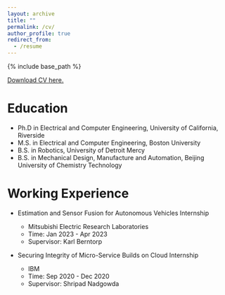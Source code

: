 ```yaml
---
layout: archive
title: ""
permalink: /cv/
author_profile: true
redirect_from:
  - /resume
---
```


{% include base_path %}

<u><a href="https://github.com/zhangyanyu0722/zhangyanyu0722.github.io/blob/main/files/yanyu_CV.pdf">Download CV here.</a></u>
<br/>

Education
======
* Ph.D in Electrical and Computer Engineering, University of California, Riverside
* M.S. in Electrical and Computer Engineering, Boston University
* B.S. in Robotics, University of Detroit Mercy
* B.S. in Mechanical Design, Manufacture and Automation, Beijing University of Chemistry Technology
  
Working Experience
======
* Estimation and Sensor Fusion for Autonomous Vehicles Internship
  * Mitsubishi Electric Research Laboratories
  * Time: Jan 2023 - Apr 2023
  * Supervisor: Karl Berntorp

* Securing Integrity of Micro-Service Builds on Cloud Internship
  * IBM
  * Time: Sep 2020 - Dec 2020
  * Supervisor: Shripad Nadgowda
